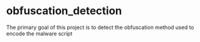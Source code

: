 # obfuscation_detection
The primary goal of this project is to detect the obfuscation method used to encode the malware script 
